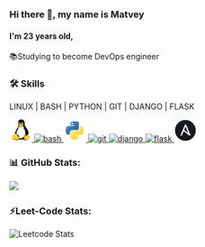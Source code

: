 ### Hi there 👋, my name is Matvey
#### I'm 23 years old,
  📚Studying to become DevOps engineer

### 🛠 Skills
LINUX  |  BASH  |  PYTHON  |  GIT  | DJANGO  | FLASK

<p><a href="https://www.linux.org/" rel="noreferrer" target="_blank"><img alt="linux" src="https://raw.githubusercontent.com/devicons/devicon/master/icons/linux/linux-original.svg" style="height:40px; width:40px" /> </a> <a href="https://www.gnu.org/software/bash/" rel="noreferrer" target="_blank"> <img alt="bash" src="https://www.vectorlogo.zone/logos/gnu_bash/gnu_bash-icon.svg" style="height:40px; width:40px" /> </a> <a href="https://www.python.org" rel="noreferrer" target="_blank"> <img alt="python" src="https://raw.githubusercontent.com/devicons/devicon/master/icons/python/python-original.svg" style="height:40px; width:40px" /> </a> <a href="https://git-scm.com/" rel="noreferrer" target="_blank"> <img alt="git" src="https://www.vectorlogo.zone/logos/git-scm/git-scm-icon.svg" style="height:40px; width:40px" /> </a> <a href="https://www.djangoproject.com/" rel="noreferrer" target="_blank"> <img alt="django" src="https://cdn.worldvectorlogo.com/logos/django.svg" style="height:40px; width:40px" /> </a> <a href="https://flask.palletsprojects.com/" rel="noreferrer" target="_blank"> <img alt="flask" src="https://www.vectorlogo.zone/logos/pocoo_flask/pocoo_flask-icon.svg" style="height:40px; width:40px" /> </a> <a href="https://docs.ansible.com/ansible/latest/installation_guide/intro_installation.html"> <img alt="ansible" src="https://raw.githubusercontent.com/github/explore/80688e429a7d4ef2fca1e82350fe8e3517d3494d/topics/ansible/ansible.png" style="height:40px; width:40px" /></a></p>



### 📊 GitHub Stats:
![](https://github-readme-stats.vercel.app/api?username=MatveyGuralskiy&theme=dark&hide_border=false&include_all_commits=false&count_private=false)<br/>

### ⚡Leet-Code Stats:
![Leetcode Stats](https://leetcard.jacoblin.cool/MatveyGuralskiy)

